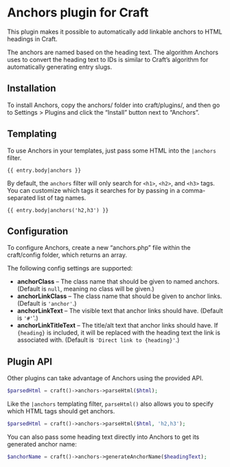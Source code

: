 # Anchors plugin for Craft

This plugin makes it possible to automatically add linkable anchors to HTML headings in Craft.

The anchors are named based on the heading text. The algorithm Anchors uses to convert the heading text to IDs is similar to Craft’s algorithm for automatically generating entry slugs.

## Installation

To install Anchors, copy the anchors/ folder into craft/plugins/, and then go to Settings > Plugins and click the “Install” button next to “Anchors”.

## Templating

To use Anchors in your templates, just pass some HTML into the `|anchors` filter.

```jinja
{{ entry.body|anchors }}
```

By default, the `anchors` filter will only search for `<h1>`, `<h2>`, and `<h3>` tags. You can customize which tags it searches for by passing in a comma-separated list of tag names.

```jinja
{{ entry.body|anchors('h2,h3') }}
```

## Configuration

To configure Anchors, create a new “anchors.php” file within the craft/config folder, which returns an array.

The following config settings are supported:

- **anchorClass** – The class name that should be given to named anchors. (Default is `null`, meaning no class will be given.)
- **anchorLinkClass** – The class name that should be given to anchor links. (Default is `'anchor'`.)
- **anchorLinkText** – The visible text that anchor links should have. (Default is `'#'`'.)
- **anchorLinkTitleText** – The title/alt text that anchor links should have. If `{heading}` is included, it will be replaced with the heading text the link is associated with. (Default is `'Direct link to {heading}'`.)

## Plugin API

Other plugins can take advantage of Anchors using the provided API.

```php
$parsedHtml = craft()->anchors->parseHtml($html);
```

Like the `|anchors` templating filter, `parseHtml()` also allows you to specify which HTML tags should get anchors.

```php
$parsedHtml = craft()->anchors->parseHtml($html, 'h2,h3');
```

You can also pass some heading text directly into Anchors to get its generated anchor name:

```php
$anchorName = craft()->anchors->generateAnchorName($headingText);
```
